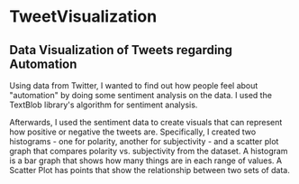 # TweetVisualization
Data Visualization of Tweets regarding Automation
--

Using data from Twitter, I wanted to find out how people feel about "automation" by doing some sentiment analysis on the data. I used the TextBlob library's algorithm for sentiment analysis.

Afterwards, I used the sentiment data to create visuals that can represent how positive or negative the tweets are. Specifically, I created two histograms - one for polarity, another for subjectivity - and a scatter plot graph that compares polarity vs. subjectivity from the dataset. A histogram is a bar graph that shows how many things are in each range of values. A Scatter Plot has points that show the relationship between two sets of data. 
